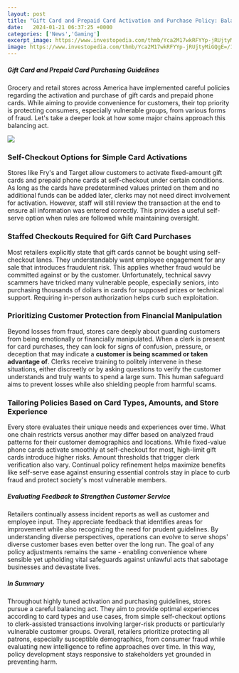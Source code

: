```yaml
---
layout: post
title: "Gift Card and Prepaid Card Activation and Purchase Policy: Balancing Convenience and Fraud Prevention"
date:   2024-01-21 06:37:25 +0000
categories: ['News','Gaming']
excerpt_image: https://www.investopedia.com/thmb/Yca2M17wkRFYYp-jRUjtyMiGQgE=/1500x1000/filters:no_upscale():max_bytes(150000):strip_icc()/what-difference-between-prepaid-credit-card-and-gift-card_round2-fb12f0c05cc04888832041224c23a9a3.png
image: https://www.investopedia.com/thmb/Yca2M17wkRFYYp-jRUjtyMiGQgE=/1500x1000/filters:no_upscale():max_bytes(150000):strip_icc()/what-difference-between-prepaid-credit-card-and-gift-card_round2-fb12f0c05cc04888832041224c23a9a3.png
---
```


##### Gift Card and Prepaid Card Purchasing Guidelines
Grocery and retail stores across America have implemented careful policies regarding the activation and purchase of gift cards and prepaid phone cards. While aiming to provide convenience for customers, their top priority is protecting consumers, especially vulnerable groups, from various forms of fraud. Let's take a deeper look at how some major chains approach this balancing act.

![](https://www.investopedia.com/thmb/Yca2M17wkRFYYp-jRUjtyMiGQgE=/1500x1000/filters:no_upscale():max_bytes(150000):strip_icc()/what-difference-between-prepaid-credit-card-and-gift-card_round2-fb12f0c05cc04888832041224c23a9a3.png)
### **Self-Checkout Options for Simple Card Activations** 
Stores like Fry's and Target allow customers to activate fixed-amount gift cards and prepaid phone cards at self-checkout under certain conditions. As long as the cards have predetermined values printed on them and no additional funds can be added later, clerks may not need direct involvement for activation. However, staff will still review the transaction at the end to ensure all information was entered correctly. This provides a useful self-serve option when rules are followed while maintaining oversight.
### **Staffed Checkouts Required for Gift Card Purchases** 
Most retailers explicitly state that gift cards cannot be bought using self-checkout lanes. They understandably want employee engagement for any sale that introduces fraudulent risk. This applies whether fraud would be committed against or by the customer. Unfortunately, technical savvy scammers have tricked many vulnerable people, especially seniors, into purchasing thousands of dollars in cards for supposed prizes or technical support. Requiring in-person authorization helps curb such exploitation. 
### **Prioritizing Customer Protection from Financial Manipulation**  
Beyond losses from fraud, stores care deeply about guarding customers from being emotionally or financially manipulated. When a clerk is present for card purchases, they can look for signs of confusion, pressure, or deception that may indicate a **customer is being scammed or taken advantage of**. Clerks receive training to politely intervene in these situations, either discreetly or by asking questions to verify the customer understands and truly wants to spend a large sum. This human safeguard aims to prevent losses while also shielding people from harmful scams.
### **Tailoring Policies Based on Card Types, Amounts, and Store Experience**
Every store evaluates their unique needs and experiences over time. What one chain restricts versus another may differ based on analyzed fraud patterns for their customer demographics and locations. While fixed-value phone cards activate smoothly at self-checkout for most, high-limit gift cards introduce higher risks. Amount thresholds that trigger clerk verification also vary. Continual policy refinement helps maximize benefits like self-serve ease against ensuring essential controls stay in place to curb fraud and protect society's most vulnerable members.  
##### Evaluating Feedback to Strengthen Customer Service  
Retailers continually assess incident reports as well as customer and employee input. They appreciate feedback that identifies areas for improvement while also recognizing the need for prudent guidelines. By understanding diverse perspectives, operations can evolve to serve shops' diverse customer bases even better over the long run. The goal of any policy adjustments remains the same - enabling convenience where sensible yet upholding vital safeguards against unlawful acts that sabotage businesses and devastate lives.
##### In Summary
Throughout highly tuned activation and purchasing guidelines, stores pursue a careful balancing act. They aim to provide optimal experiences according to card types and use cases, from simple self-checkout options to clerk-assisted transactions involving larger-risk products or particularly vulnerable customer groups. Overall, retailers prioritize protecting all patrons, especially susceptible demographics, from consumer fraud while evaluating new intelligence to refine approaches over time. In this way, policy development stays responsive to stakeholders yet grounded in preventing harm.